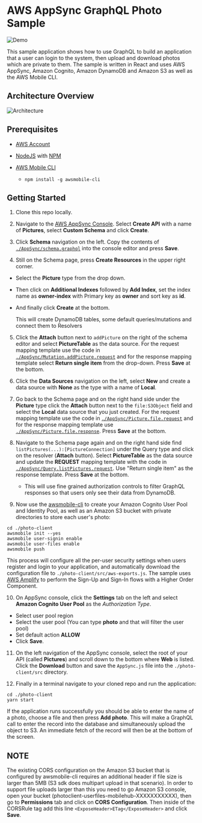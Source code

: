 # AWS AppSync GraphQL Photo Sample

![Demo](media/demo.gif)

This sample application shows how to use GraphQL to build an application that a user can login to the system, then upload and download photos which are private to them. The sample is written in React and uses AWS AppSync, Amazon Cognito, Amazon DynamoDB and Amazon S3 as well as the AWS Mobile CLI.

## Architecture Overview
![Architecture](media/architecture_diagram.png)

## Prerequisites
+ [AWS Account](https://aws.amazon.com/mobile/details/)

+ [NodeJS](https://nodejs.org/en/download/) with [NPM](https://docs.npmjs.com/getting-started/installing-node)

+ [AWS Mobile CLI](https://github.com/aws/awsmobile-cli)
  - `npm install -g awsmobile-cli`


## Getting Started
1. Clone this repo locally.

2. Navigate to the [AWS AppSync Console](https://us-east-2.console.aws.amazon.com/appsync/home). Select **Create API** with a name of **Pictures**, select **Custom Schema** and click **Create**.

3. Click **Schema** navigation on the left. Copy the contents of [`./AppSync/schema.graphql`](AppSync/schema.graphql) into the console editor and press **Save**. 

4. Still on the Schema page, press **Create Resources** in the upper right corner.
  - Select the **Picture** type from the drop down. 
  - Then click on **Additional Indexes** followed by **Add Index**, set the index name as **owner-index** with Primary key as **owner** and sort key as **id**.
  - And finally click **Create** at the bottom.

    This will create DynamoDB tables, some default queries/mutations and connect them to Resolvers

5. Click the **Attach** button next to `addPicture` on the right of the schema editor and select **PictureTable** as the data source. For the request mapping template use the code in [`./AppSync/Mutation.addPicture.request`](AppSync/Mutation.addPicture.request) and for the response mapping template select **Return single item** from the drop-down. Press **Save** at the bottom.

6. Click the **Data Sources** navigation on the left, select **New** and create a data source with **None** as the type with a name of **Local**. 

7. Go back to the Schema page and on the right hand side under the **Picture** type click the **Attach** button next to the `file:S3Object` field and select the **Local** data source that you just created. For the request mapping template use the code in [`./AppSync/Picture.file.request`](AppSync/Picture.file.request) and for the response mapping template use [`./AppSync/Picture.file.response`](AppSync/Picture.file.response). Press **Save** at the bottom.

8. Navigate to the Schema page again and on the right hand side find `listPictures(...):[PictureConnection]` under the Query type and click on the resolver (**Attach** button). Select **PictureTable** as the data source and update the **REQUEST** mapping template with the code in [`./AppSync/Query.listPictures.request`](AppSync/Query.listPictures.request). Use "Return single item" as the response template. Press **Save** at the bottom.
    - This will use fine grained authorization controls to filter GraphQL responses so that users only see their data from DynamoDB.

9. Now use the [awsmobile-cli](https://github.com/aws/awsmobile-cli) to create your Amazon Cognito User Pool and Identity Pool, as well as an Amazon S3 bucket with private directories to store each user's photo:

```
cd ./photo-client
awsmobile init --yes
awsmobile user-signin enable
awsmobile user-files enable
awsmobile push
```

This process will configure all the per-user security settings when users register and login to your application, and automatically download the configuration file to `./photo-client/src/aws-exports.js`. The sample uses [AWS Amplify](https://github.com/aws/aws-amplify) to perform the Sign-Up and Sign-In flows with a Higher Order Component.

10. On AppSync console, click the **Settings** tab on the left and select **Amazon Cognito User Pool** as the _Authorization Type_. 
  - Select user pool region
  - Select the user pool (You can type **photo** and that will filter the user pool)
  - Set default action **ALLOW**
  - Click **Save**.

11. On the left navigation of the AppSync console, select the root of your API (called **Pictures**) and scroll down to the bottom where **Web** is listed. Click the **Download** button and save the `AppSync.js` file into the `./photo-client/src` directory.


12. Finally in a terminal navigate to your cloned repo and run the application:

```
cd ./photo-client
yarn start
```

If the application runs successfully you should be able to enter the name of a photo, choose a file and then press **Add photo**. This will make a GraphQL call to enter the record into the database and simultaneously upload the object to S3. An immediate fetch of the record will then be at the bottom of the screen.

## NOTE 
The existing CORS configuration on the Amazon S3 bucket that is configured by awsmobile-cli requires an additional header if file size is larger than 5MB (S3 sdk does multipart upload in that scenario). In order to support file uploads larger than this you need to go Amazon S3 console, open your bucket (photoclient-userfiles-mobilehub-XXXXXXXXXXX), then go to **Permissions** tab and click on **CORS Configuration**. Then inside of the CORSRule tag add this line ```<ExposeHeader>ETag</ExposeHeader>``` and click **Save**.
